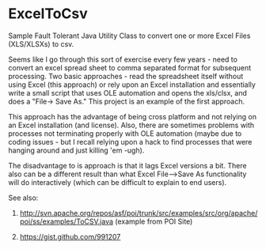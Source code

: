 ExcelToCsv
==========

Sample Fault Tolerant Java Utility Class to convert one or more Excel Files (XLS/XLSXs) to csv.

Seems like I go through this sort of exercise every few years - need to convert an excel spread sheet to comma separated format for subsequent processing.
Two basic approaches - read the spreadsheet itself without using Excel (this approach) or rely upon an Excel installation and essentially write a small 
script that uses OLE automation and opens the xls/clsx, and does a "File-> Save As."  This project is an example of the first approach.

This approach has the advantage of being cross platform and not relying on an Excel installation (and license).  Also, there are sometimes problems with processes not terminating properly with OLE automation (maybe due to coding issues - but I recall relying upon a hack to find processes that were hanging around and just killing 'em -ugh).

The disadvantage to is approach is that it lags Excel versions a bit.  There also can be a different result than what Excel File-->Save As functionality will do interactively (which can be difficult to explain to end users).  

See also:

1)  http://svn.apache.org/repos/asf/poi/trunk/src/examples/src/org/apache/poi/ss/examples/ToCSV.java (example from POI Site)

2)  https://gist.github.com/991207
